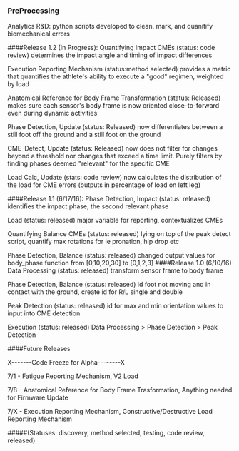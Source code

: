 ### PreProcessing
Analytics R&D: python scripts developed to clean, mark, and quanitify biomechanical errors

####Release 1.2 (In Progress):
Quantifying Impact CMEs (status: code review) determines the impact angle and timing of impact differences

Execution Reporting Mechanism (status:method selected) provides a metric that quantifies the athlete's ability to execute a "good" regimen, weighted by load

Anatomical Reference for Body Frame Transformation (status: Released) makes sure each sensor's body frame is now oriented close-to-forward even during dynamic activities

Phase Detection, Update (status: Released) now differentiates between a still foot off the ground and a still foot on the ground

CME_Detect, Update (status: Released) now does not filter for changes beyond a threshold nor changes that exceed a time limit. Purely filters by finding phases deemed "relevant" for the specific CME

Load Calc, Update (stats: code review) now calculates the distribution of the load for CME errors (outputs in percentage of load on left leg)

####Release 1.1 (6/17/16):
Phase Detection, Impact (status: released) identifies the impact phase, the second relevant phase

Load (status: released) major variable for reporting, contextualizes CMEs

Quantifying Balance CMEs (status: released) lying on top of the peak detect script, quantify max rotations for ie pronation, hip drop etc

Phase Detection, Balance (status: released) changed output values for body_phase function from [0,10,20,30] to [0,1,2,3]
####Release 1.0 (6/10/16)
Data Processing (status: released) transform sensor frame to body frame

Phase Detection, Balance (status: released) id foot not moving and in contact with the ground, create id for R/L single and double 

Peak Detection (status: released) id for max and min orientation values to input into CME detection

Execution (status: released) Data Processing > Phase Detection > Peak Detection

####Future Releases

X-------Code Freeze for Alpha--------X

7/1 - Fatigue Reporting Mechanism, V2 Load

7/8 - Anatomical Reference for Body Frame Trasformation, Anything needed for Firmware Update 

7/X - Execution Reporting Mechanism, Constructive/Destructive Load Reporting Mechanism


#####(Statuses: discovery, method selected, testing, code review, released)
